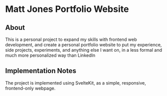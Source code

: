 # Matt Jones Portfolio Website

## About

This is a personal project to expand my skills with frontend web development, and create a personal portfolio website to put my experience, side projects, experiments, and anything else I want on, in a less formal and much more personalized way than LinkedIn

## Implementation Notes

The project is implemented using SvelteKit, as a simple, responsive, frontend-only webpage.
